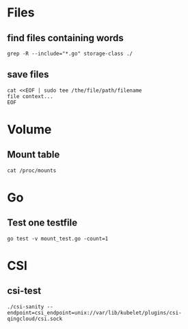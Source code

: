 # Files

## find files containing words

```
grep -R --include="*.go" storage-class ./
```

## save files

```
cat <<EOF | sudo tee /the/file/path/filename
file context...
EOF
```

# Volume

## Mount table

```
cat /proc/mounts
```

# Go

## Test one testfile

```
go test -v mount_test.go -count=1
```

# CSI

## csi-test

```
./csi-sanity --endpoint=csi_endpoint=unix://var/lib/kubelet/plugins/csi-qingcloud/csi.sock
```
